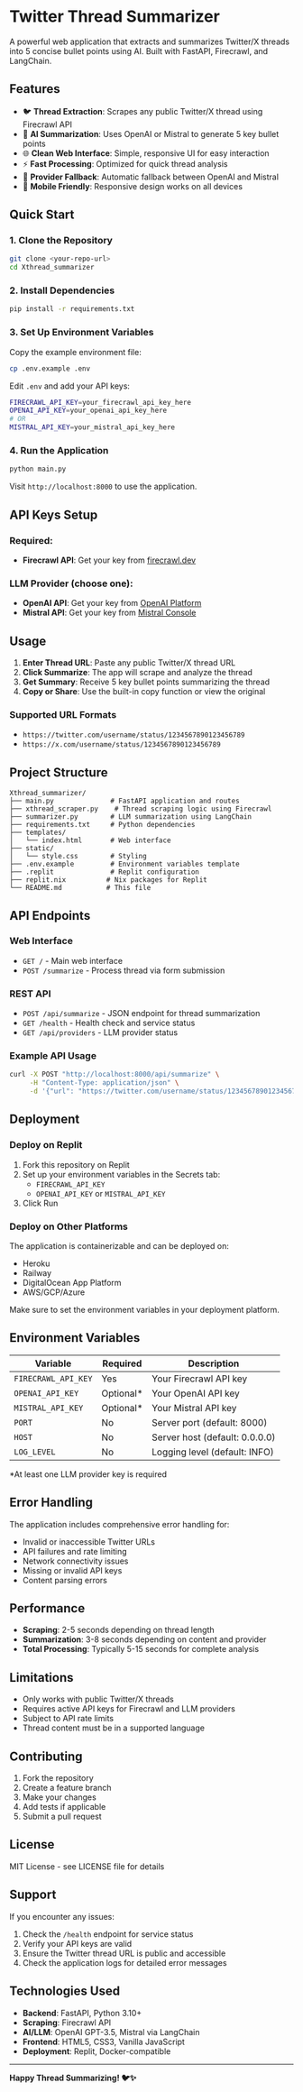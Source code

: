 # Twitter Thread Summarizer

A powerful web application that extracts and summarizes Twitter/X threads into 5 concise bullet points using AI. Built with FastAPI, Firecrawl, and LangChain.

## Features

- 🐦 **Thread Extraction**: Scrapes any public Twitter/X thread using Firecrawl API
- 🤖 **AI Summarization**: Uses OpenAI or Mistral to generate 5 key bullet points
- 🌐 **Clean Web Interface**: Simple, responsive UI for easy interaction
- ⚡ **Fast Processing**: Optimized for quick thread analysis
- 🔄 **Provider Fallback**: Automatic fallback between OpenAI and Mistral
- 📱 **Mobile Friendly**: Responsive design works on all devices

## Quick Start

### 1. Clone the Repository
```bash
git clone <your-repo-url>
cd Xthread_summarizer
```

### 2. Install Dependencies
```bash
pip install -r requirements.txt
```

### 3. Set Up Environment Variables
Copy the example environment file:
```bash
cp .env.example .env
```

Edit `.env` and add your API keys:
```bash
FIRECRAWL_API_KEY=your_firecrawl_api_key_here
OPENAI_API_KEY=your_openai_api_key_here
# OR
MISTRAL_API_KEY=your_mistral_api_key_here
```

### 4. Run the Application
```bash
python main.py
```

Visit `http://localhost:8000` to use the application.

## API Keys Setup

### Required:
- **Firecrawl API**: Get your key from [firecrawl.dev](https://firecrawl.dev/)

### LLM Provider (choose one):
- **OpenAI API**: Get your key from [OpenAI Platform](https://platform.openai.com/api-keys)
- **Mistral API**: Get your key from [Mistral Console](https://console.mistral.ai/api-keys/)

## Usage

1. **Enter Thread URL**: Paste any public Twitter/X thread URL
2. **Click Summarize**: The app will scrape and analyze the thread
3. **Get Summary**: Receive 5 key bullet points summarizing the thread
4. **Copy or Share**: Use the built-in copy function or view the original

### Supported URL Formats
- `https://twitter.com/username/status/1234567890123456789`
- `https://x.com/username/status/1234567890123456789`

## Project Structure

```
Xthread_summarizer/
├── main.py              # FastAPI application and routes
├── xthread_scraper.py    # Thread scraping logic using Firecrawl
├── summarizer.py        # LLM summarization using LangChain
├── requirements.txt     # Python dependencies
├── templates/
│   └── index.html       # Web interface
├── static/
│   └── style.css        # Styling
├── .env.example         # Environment variables template
├── .replit              # Replit configuration
├── replit.nix          # Nix packages for Replit
└── README.md           # This file
```

## API Endpoints

### Web Interface
- `GET /` - Main web interface
- `POST /summarize` - Process thread via form submission

### REST API
- `POST /api/summarize` - JSON endpoint for thread summarization
- `GET /health` - Health check and service status
- `GET /api/providers` - LLM provider status

### Example API Usage
```bash
curl -X POST "http://localhost:8000/api/summarize" \
     -H "Content-Type: application/json" \
     -d '{"url": "https://twitter.com/username/status/1234567890123456789"}'
```

## Deployment

### Deploy on Replit
1. Fork this repository on Replit
2. Set up your environment variables in the Secrets tab:
   - `FIRECRAWL_API_KEY`
   - `OPENAI_API_KEY` or `MISTRAL_API_KEY`
3. Click Run

### Deploy on Other Platforms
The application is containerizable and can be deployed on:
- Heroku
- Railway
- DigitalOcean App Platform
- AWS/GCP/Azure

Make sure to set the environment variables in your deployment platform.

## Environment Variables

| Variable | Required | Description |
|----------|----------|-------------|
| `FIRECRAWL_API_KEY` | Yes | Your Firecrawl API key |
| `OPENAI_API_KEY` | Optional* | Your OpenAI API key |
| `MISTRAL_API_KEY` | Optional* | Your Mistral API key |
| `PORT` | No | Server port (default: 8000) |
| `HOST` | No | Server host (default: 0.0.0.0) |
| `LOG_LEVEL` | No | Logging level (default: INFO) |

*At least one LLM provider key is required

## Error Handling

The application includes comprehensive error handling for:
- Invalid or inaccessible Twitter URLs
- API failures and rate limiting
- Network connectivity issues
- Missing or invalid API keys
- Content parsing errors

## Performance

- **Scraping**: 2-5 seconds depending on thread length
- **Summarization**: 3-8 seconds depending on content and provider
- **Total Processing**: Typically 5-15 seconds for complete analysis

## Limitations

- Only works with public Twitter/X threads
- Requires active API keys for Firecrawl and LLM providers
- Subject to API rate limits
- Thread content must be in a supported language

## Contributing

1. Fork the repository
2. Create a feature branch
3. Make your changes
4. Add tests if applicable
5. Submit a pull request

## License

MIT License - see LICENSE file for details

## Support

If you encounter any issues:
1. Check the `/health` endpoint for service status
2. Verify your API keys are valid
3. Ensure the Twitter thread URL is public and accessible
4. Check the application logs for detailed error messages

## Technologies Used

- **Backend**: FastAPI, Python 3.10+
- **Scraping**: Firecrawl API
- **AI/LLM**: OpenAI GPT-3.5, Mistral via LangChain
- **Frontend**: HTML5, CSS3, Vanilla JavaScript
- **Deployment**: Replit, Docker-compatible

---

**Happy Thread Summarizing! 🐦✨**